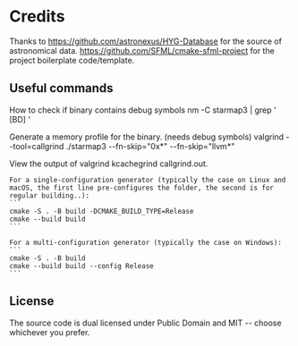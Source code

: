 # Credits
Thanks to
https://github.com/astronexus/HYG-Database for the source of astronomical data.
https://github.com/SFML/cmake-sfml-project for the project boilerplate code/template.

## Useful commands

How to check if binary contains debug symbols
nm -C starmap3 | grep ' [BD] '

Generate a memory profile for the binary. (needs debug symbols)
valgrind --tool=callgrind ./starmap3 --fn-skip="0x*" --fn-skip="llvm*"

View the output of valgrind
kcachegrind callgrind.out.<PID>

    For a single-configuration generator (typically the case on Linux and macOS, the first line pre-configures the folder, the second is for regular building..):
    ```
    cmake -S . -B build -DCMAKE_BUILD_TYPE=Release
    cmake --build build
    ```

    For a multi-configuration generator (typically the case on Windows):
    ```
    cmake -S . -B build
    cmake --build build --config Release
    ```

## License

The source code is dual licensed under Public Domain and MIT -- choose whichever you prefer.